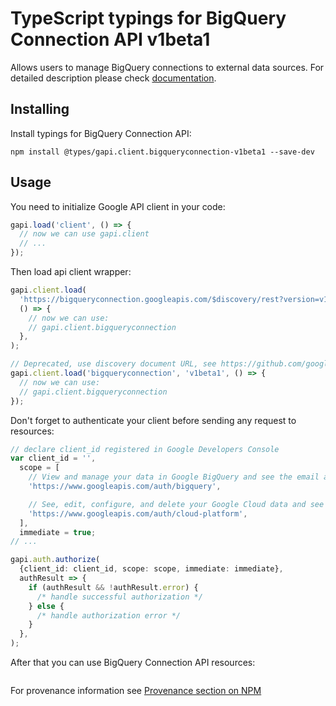 # TypeScript typings for BigQuery Connection API v1beta1

Allows users to manage BigQuery connections to external data sources.
For detailed description please check [documentation](https://cloud.google.com/bigquery/docs/connections-api-intro).

## Installing

Install typings for BigQuery Connection API:

```
npm install @types/gapi.client.bigqueryconnection-v1beta1 --save-dev
```

## Usage

You need to initialize Google API client in your code:

```typescript
gapi.load('client', () => {
  // now we can use gapi.client
  // ...
});
```

Then load api client wrapper:

```typescript
gapi.client.load(
  'https://bigqueryconnection.googleapis.com/$discovery/rest?version=v1beta1',
  () => {
    // now we can use:
    // gapi.client.bigqueryconnection
  },
);
```

```typescript
// Deprecated, use discovery document URL, see https://github.com/google/google-api-javascript-client/blob/master/docs/reference.md#----gapiclientloadname----version----callback--
gapi.client.load('bigqueryconnection', 'v1beta1', () => {
  // now we can use:
  // gapi.client.bigqueryconnection
});
```

Don't forget to authenticate your client before sending any request to resources:

```typescript
// declare client_id registered in Google Developers Console
var client_id = '',
  scope = [
    // View and manage your data in Google BigQuery and see the email address for your Google Account
    'https://www.googleapis.com/auth/bigquery',

    // See, edit, configure, and delete your Google Cloud data and see the email address for your Google Account.
    'https://www.googleapis.com/auth/cloud-platform',
  ],
  immediate = true;
// ...

gapi.auth.authorize(
  {client_id: client_id, scope: scope, immediate: immediate},
  authResult => {
    if (authResult && !authResult.error) {
      /* handle successful authorization */
    } else {
      /* handle authorization error */
    }
  },
);
```

After that you can use BigQuery Connection API resources: <!-- TODO: make this work for multiple namespaces -->

```typescript

```

For provenance information see [Provenance section on NPM](https://www.npmjs.com/package/@maxim_mazurok/gapi.client.bigqueryconnection-v1beta1#Provenance:~:text=none-,Provenance,-Built%20and%20signed)
